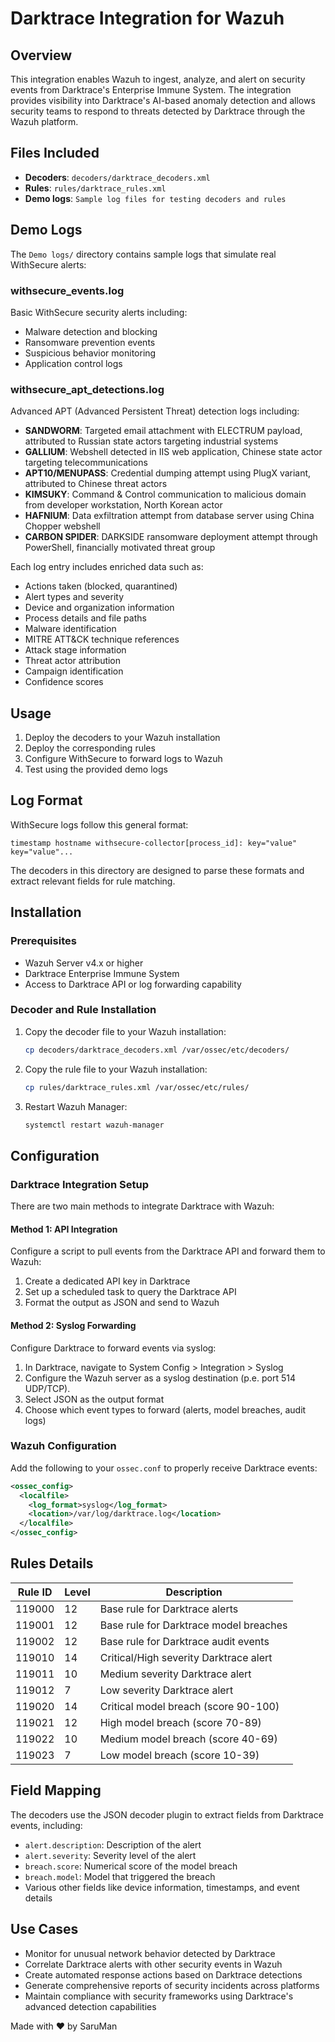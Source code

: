 # Darktrace Integration for Wazuh

## Overview

This integration enables Wazuh to ingest, analyze, and alert on security events from Darktrace's Enterprise Immune System. The integration provides visibility into Darktrace's AI-based anomaly detection and allows security teams to respond to threats detected by Darktrace through the Wazuh platform.

## Files Included

- **Decoders**: `decoders/darktrace_decoders.xml`
- **Rules**: `rules/darktrace_rules.xml`
- **Demo logs**: `Sample log files for testing decoders and rules`

## Demo Logs
The `Demo logs/` directory contains sample logs that simulate real WithSecure alerts:

### withsecure_events.log
Basic WithSecure security alerts including:
- Malware detection and blocking
- Ransomware prevention events
- Suspicious behavior monitoring
- Application control logs

### withsecure_apt_detections.log
Advanced APT (Advanced Persistent Threat) detection logs including:

- **SANDWORM**: Targeted email attachment with ELECTRUM payload, attributed to Russian state actors targeting industrial systems
- **GALLIUM**: Webshell detected in IIS web application, Chinese state actor targeting telecommunications
- **APT10/MENUPASS**: Credential dumping attempt using PlugX variant, attributed to Chinese threat actors
- **KIMSUKY**: Command & Control communication to malicious domain from developer workstation, North Korean actor
- **HAFNIUM**: Data exfiltration attempt from database server using China Chopper webshell
- **CARBON SPIDER**: DARKSIDE ransomware deployment attempt through PowerShell, financially motivated threat group

Each log entry includes enriched data such as:
- Actions taken (blocked, quarantined)
- Alert types and severity
- Device and organization information
- Process details and file paths
- Malware identification
- MITRE ATT&CK technique references
- Attack stage information
- Threat actor attribution
- Campaign identification
- Confidence scores

## Usage
1. Deploy the decoders to your Wazuh installation
2. Deploy the corresponding rules
3. Configure WithSecure to forward logs to Wazuh
4. Test using the provided demo logs

## Log Format
WithSecure logs follow this general format:

```
timestamp hostname withsecure-collector[process_id]: key="value" key="value"...
```

The decoders in this directory are designed to parse these formats and extract relevant fields for rule matching.

## Installation

### Prerequisites

- Wazuh Server v4.x or higher
- Darktrace Enterprise Immune System
- Access to Darktrace API or log forwarding capability

### Decoder and Rule Installation

1. Copy the decoder file to your Wazuh installation:
   ```bash
   cp decoders/darktrace_decoders.xml /var/ossec/etc/decoders/
   ```

2. Copy the rule file to your Wazuh installation:
   ```bash
   cp rules/darktrace_rules.xml /var/ossec/etc/rules/
   ```

3. Restart Wazuh Manager:
   ```bash
   systemctl restart wazuh-manager
   ```

## Configuration

### Darktrace Integration Setup

There are two main methods to integrate Darktrace with Wazuh:

#### Method 1: API Integration

Configure a script to pull events from the Darktrace API and forward them to Wazuh:

1. Create a dedicated API key in Darktrace
2. Set up a scheduled task to query the Darktrace API
3. Format the output as JSON and send to Wazuh

#### Method 2: Syslog Forwarding

Configure Darktrace to forward events via syslog:

1. In Darktrace, navigate to System Config > Integration > Syslog
2. Configure the Wazuh server as a syslog destination (p.e. port 514 UDP/TCP).
3. Select JSON as the output format
4. Choose which event types to forward (alerts, model breaches, audit logs)

### Wazuh Configuration

Add the following to your `ossec.conf` to properly receive Darktrace events:

```xml
<ossec_config>
  <localfile>
    <log_format>syslog</log_format>
    <location>/var/log/darktrace.log</location>
  </localfile>
</ossec_config>
```


## Rules Details

| Rule ID | Level | Description |
|---------|-------|-------------|
| 119000  | 12    | Base rule for Darktrace alerts |
| 119001  | 12    | Base rule for Darktrace model breaches |
| 119002  | 12    | Base rule for Darktrace audit events |
| 119010  | 14    | Critical/High severity Darktrace alert |
| 119011  | 10    | Medium severity Darktrace alert |
| 119012  | 7     | Low severity Darktrace alert |
| 119020  | 14    | Critical model breach (score 90-100) |
| 119021  | 12    | High model breach (score 70-89) |
| 119022  | 10    | Medium model breach (score 40-69) |
| 119023  | 7     | Low model breach (score 10-39) |

## Field Mapping

The decoders use the JSON decoder plugin to extract fields from Darktrace events, including:

- `alert.description`: Description of the alert
- `alert.severity`: Severity level of the alert
- `breach.score`: Numerical score of the model breach
- `breach.model`: Model that triggered the breach
- Various other fields like device information, timestamps, and event details

## Use Cases

- Monitor for unusual network behavior detected by Darktrace
- Correlate Darktrace alerts with other security events in Wazuh
- Create automated response actions based on Darktrace detections
- Generate comprehensive reports of security incidents across platforms
- Maintain compliance with security frameworks using Darktrace's advanced detection capabilities

Made with ❤️ by SaruMan

